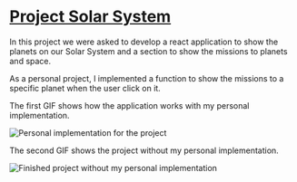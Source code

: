 # [Project Solar System](https://deboraserra.github.io/project-solar-system/)

In this project we were asked to develop a react application to show the planets on our Solar System and a section to show the missions to planets and space.

As a personal project, I implemented a function to show the missions to a specific planet when the user click on it.

The first GIF shows how the application works with my personal implementation.

![Personal implementation for the project](https://github.com/DeboraSerra/Trybe-exercises/blob/main/Module2_front-end/Block10/Project-solar-system/project-solar-system2.gif)

The second GIF shows the project without my personal implementation.

![Finished project without my personal implementation](https://github.com/DeboraSerra/Trybe-exercises/blob/main/Module2_front-end/Block10/Project-solar-system/project-solar-system.gif)
